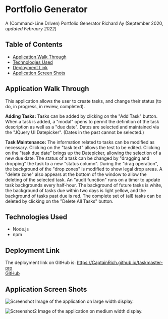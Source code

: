 # Portfolio Generator
A (Command-Line Driven) Portfolio Generator
Richard Ay (September 2020, *updated February 2022*)


## Table of Contents
* [Application Walk Through](#application-walk-through)
* [Technologies Used](#technologies-used)
* [Deployment Link](#deployment-link)
* [Application Screen Shots](#application-screen-shots)

## Application Walk Through

This application allows the user to create tasks, and change their status (to do, in progress, in review, completed).  

**Adding Tasks:**
Tasks can be added by clicking on the "Add Task" button.  When a task is added, a "modal" opens to permit the definition of the task description as well as a "due date".  Dates are selected and maintained via the "JQuery UI Datepicker".  (Dates in the past cannot be selected.)

**Task Maintenance:**
The information related to tasks can be modified as necessary.  Clicking on the "task text" allows the test to be edited.  Clicking on the "task due date" brings up the Datepicker, allowing the selection of a new due date.  The status of a task can be changed by "dragging and dropping" the task to a new "status column".  During the "drag operation", the background of the "drop zones" is modified to show legal drop areas.  A "delete zone" also appears at the bottom of the window to allow the deleting of the selected task.  An "audit function" runs on a timer to update task backgrounds every half-hour.  The background of future tasks is white, the background of tasks due within two days is light yellow, and the background of tasks past due is red.  The complete set of (all) tasks can be deleted by clicking on the "Delete All Tasks" button.




## Technologies Used

* Node.js
* npm


## Deployment Link
The deployment link on GitHub is: https://CaptainRich.github.io/taskmaster-pro   
[GitHub](https://CaptainRich.github.io/portfolio-generator) 


## Application Screen Shots

![Screenshot](./assets/images/taskmaster.jpg) Image of the application on large width display.  

![Screenshot2](./assets/images/taskmaster2.jpg) Image of the application on medium width display.